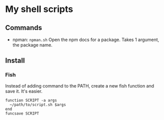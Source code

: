 # My shell scripts
## Commands
+ npman: `npman.sh` Open the npm docs for a package. Takes 1 argument, the package name.

## Install

### Fish
Instead of adding command to the PATH, create a new fish function and save it. It's easier.

```
function SCRIPT -a args
  ~/path/to/script.sh $args
end
funcsave SCRIPT
```
